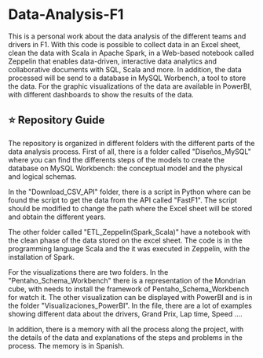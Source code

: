 # Data-Analysis-F1

This is a personal work about the data analysis of the different teams and drivers in F1. With this code is possible to collect data in an Excel sheet, clean the data with Scala in Apache Spark, in a Web-based notebook called Zeppelin that enables data-driven, interactive data analytics and collaborative documents with SQL, Scala and more. In addition, the data processed will be send to a database in MySQL Worbench, a tool to store the data. For the graphic visualizations of the data are available in PowerBI, with different dashboards to show the results of the data.

## ⭐ Repository Guide

The repository is organized in different folders with the different parts of the data analysis process. 
First of all, there is a folder called "Diseños_MySQL" where you can find the differents steps of the models to create the database on MySQL Workbench: the conceptual model and the physical and logical schemas. 

In the "Download_CSV_API" folder, there is a script in Python where can be found the script to get the data from the API called "FastF1". The script should be modified to change the path where the Excel sheet will be stored and obtain the different years. 

The other folder called "ETL_Zeppelin(Spark_Scala)" have a notebook with the clean phase of the data stored on the excel sheet. The code is in the programming language Scala and the it was executed in Zeppelin, with the installation of Spark. 

For the visualizations there are two folders. In the "Pentaho_Schema_Workbench" there is a representation of the Mondrian cube, with needs to install the framework of Pentaho_Schema_Workbench for watch it. The other visualization can be displayed with PowerBI and is in the folder "Visualizaciones_PowerBI". In the file, there are a lot of examples showing different data about the drivers, Grand Prix, Lap time, Speed ....

In addition, there is a memory with all the process along the project, with the details of the data and explanations of the steps and problems in the process. The memory is in Spanish.
